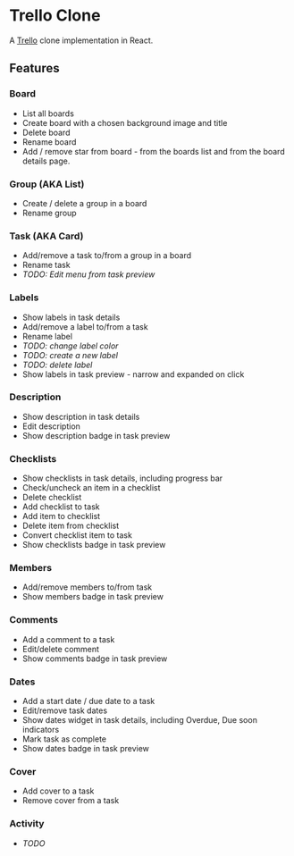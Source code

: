 # Trello Clone

A [Trello](https://trello.com/) clone implementation in React.

## Features

### Board

-   List all boards
-   Create board with a chosen background image and title
-   Delete board
-   Rename board
-   Add / remove star from board - from the boards list and from the board details page.

### Group (AKA List)

-   Create / delete a group in a board
-   Rename group

### Task (AKA Card)

-   Add/remove a task to/from a group in a board
-   Rename task
-   _TODO: Edit menu from task preview_

### Labels

-   Show labels in task details
-   Add/remove a label to/from a task
-   Rename label
-   _TODO: change label color_
-   _TODO: create a new label_
-   _TODO: delete label_
-   Show labels in task preview - narrow and expanded on click

### Description

-   Show description in task details
-   Edit description
-   Show description badge in task preview

### Checklists

-   Show checklists in task details, including progress bar
-   Check/uncheck an item in a checklist
-   Delete checklist
-   Add checklist to task
-   Add item to checklist
-   Delete item from checklist
-   Convert checklist item to task
-   Show checklists badge in task preview

### Members

-   Add/remove members to/from task
-   Show members badge in task preview

### Comments

-   Add a comment to a task
-   Edit/delete comment
-   Show comments badge in task preview

### Dates

-   Add a start date / due date to a task
-   Edit/remove task dates
-   Show dates widget in task details, including Overdue, Due soon indicators
-   Mark task as complete
-   Show dates badge in task preview

### Cover

-   Add cover to a task
-   Remove cover from a task

### Activity

-   _TODO_
